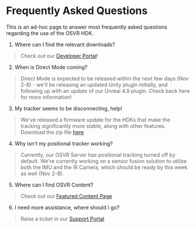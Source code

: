 # Frequently Asked Questions
This is an ad-hoc page to answer most frequently asked questions regarding the use of the OSVR HDK.

1. Where can I find the relevant downloads?

  > Check out our [Developer Portal](http://osvr.github.io/)!

2. When is Direct Mode coming?

  > Direct Mode is expected to be released within the next few days (Nov 2-8) - we'll be releasing an updated Unity plugin initially, and following up with an update of our Unreal 4.9 plugin. Check back here for more information!

3. My tracker seems to be disconnecting, help!

  > We've released a firmware update for the HDKs that make the tracking significantly more stable, along with other features. Download the zip file [here](https://www.dropbox.com/s/eve1kuv88z8gsv3/OSVR%20HDK%20FW%20Updater.zip?dl=0)

4. Why isn't my positional tracker working?

  > Currently, our OSVR Server has positional tracking turned off by default. We're currently working on a sensor fusion solution to utilize both the IMU and the IR Camera, which should be ready by this week as well (Nov 2-8).

5. Where can I find OSVR Content?

  > Check out our [Featured Content Page](http://www.osvr.org/featured.html)

6. I need more assistance, where should I go?

  > Raise a ticket in our [Support Portal](http://support.osvr.com/hc/en-us)